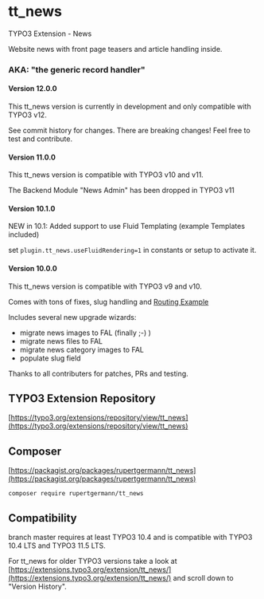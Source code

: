 # tt_news

TYPO3 Extension - News

Website news with front page teasers and article handling inside.

### AKA: **"the generic record handler"**

#### Version 12.0.0

This tt_news version is currently in development and only compatible with TYPO3 v12.

See commit history for changes. There are breaking changes! Feel free to test and contribute.

#### Version 11.0.0

This tt_news version is compatible with TYPO3 v10 and v11.

The Backend Module "News Admin" has been dropped in TYPO3 v11

#### Version 10.1.0

NEW in 10.1: Added support to use Fluid Templating (example Templates included)

set `plugin.tt_news.useFluidRendering=1` in constants or setup to activate it.


#### Version 10.0.0

This tt_news version is compatible with TYPO3 v9 and v10.

Comes with tons of fixes, slug handling and [Routing Example](https://github.com/rupertgermann/tt_news/blob/master/Configuration/Routing/config.yaml)

Includes several new upgrade wizards:

* migrate news images to FAL (finally ;-) )
* migrate news files to FAL
* migrate news category images to FAL
* populate slug field

Thanks to all contributers for patches, PRs and testing.


## TYPO3 Extension Repository

[https://typo3.org/extensions/repository/view/tt_news](https://typo3.org/extensions/repository/view/tt_news)



## Composer

[https://packagist.org/packages/rupertgermann/tt_news](https://packagist.org/packages/rupertgermann/tt_news)

    composer require rupertgermann/tt_news

## Compatibility

branch master requires at least TYPO3 10.4 and is compatible with TYPO3 10.4 LTS and TYPO3 11.5 LTS.

For tt_news for older TYPO3 versions take a look at [https://extensions.typo3.org/extension/tt_news/](https://extensions.typo3.org/extension/tt_news/)  and scroll down to "Version History".

